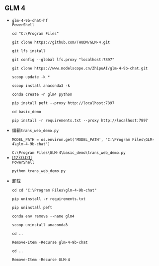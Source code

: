 ## GLM 4
* `glm-4-9b-chat-hf`  
`PowerShell`
  ```
  cd "C:\Program Files"

  git clone https://github.com/THUDM/GLM-4.git

  git lfs install

  git config --global lfs.proxy "localhost:7897"

  git clone https://www.modelscope.cn/ZhipuAI/glm-4-9b-chat.git

  scoop update -k *

  scoop install anaconda3 -k

  conda create -n glm4 python

  pip install peft --proxy http://localhost:7897

  cd basic_demo

  pip install -r requirements.txt --proxy http://localhost:7897
  ```
* 编辑`trans_web_demo.py`
  ```
  MODEL_PATH = os.environ.get('MODEL_PATH', 'C:\Program Files\GLM-4\glm-4-9b-chat')
  ```
  `C:\Program Files\GLM-4\basic_demo\trans_web_demo.py`
* [[127.0.0.1]](http://127.0.0.1:8000)  
`PowerShell`
  ```
  python trans_web_demo.py
  ```
* 卸载
  ```
  cd cd "C:\Program Files\glm-4-9b-chat"

  pip uninstall -r requirements.txt

  pip uninstall peft

  conda env remove --name glm4

  scoop uninstall anaconda3

  cd ..

  Remove-Item -Recurse glm-4-9b-chat

  cd ..

  Remove-Item -Recurse GLM-4
  ```
